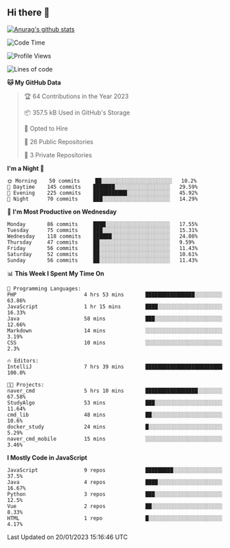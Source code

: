 ## Hi there 👋

[![Anurag's github stats](https://github-readme-stats.vercel.app/api?username=Songwonseok)](https://github.com/anuraghazra/github-readme-stats)



<!--START_SECTION:waka-->
![Code Time](http://img.shields.io/badge/Code%20Time-2%2C033%20hrs%203%20mins-blue)

![Profile Views](http://img.shields.io/badge/Profile%20Views-37-blue)

![Lines of code](https://img.shields.io/badge/From%20Hello%20World%20I%27ve%20Written-3%20Million%20lines%20of%20code-blue)

**🐱 My GitHub Data** 

> 🏆 64 Contributions in the Year 2023
 > 
> 📦 357.5 kB Used in GitHub's Storage 
 > 
> 💼 Opted to Hire
 > 
> 📜 26 Public Repositories 
 > 
> 🔑 3 Private Repositories  
 > 
**I'm a Night 🦉** 

```text
🌞 Morning    50 commits     ██░░░░░░░░░░░░░░░░░░░░░░░   10.2% 
🌆 Daytime    145 commits    ███████░░░░░░░░░░░░░░░░░░   29.59% 
🌃 Evening    225 commits    ███████████░░░░░░░░░░░░░░   45.92% 
🌙 Night      70 commits     ███░░░░░░░░░░░░░░░░░░░░░░   14.29%

```
📅 **I'm Most Productive on Wednesday** 

```text
Monday       86 commits     ████░░░░░░░░░░░░░░░░░░░░░   17.55% 
Tuesday      75 commits     ███░░░░░░░░░░░░░░░░░░░░░░   15.31% 
Wednesday    118 commits    ██████░░░░░░░░░░░░░░░░░░░   24.08% 
Thursday     47 commits     ██░░░░░░░░░░░░░░░░░░░░░░░   9.59% 
Friday       56 commits     ██░░░░░░░░░░░░░░░░░░░░░░░   11.43% 
Saturday     52 commits     ██░░░░░░░░░░░░░░░░░░░░░░░   10.61% 
Sunday       56 commits     ██░░░░░░░░░░░░░░░░░░░░░░░   11.43%

```


📊 **This Week I Spent My Time On** 

```text
💬 Programming Languages: 
PHP                      4 hrs 53 mins       ████████████████░░░░░░░░░   63.86% 
JavaScript               1 hr 15 mins        ████░░░░░░░░░░░░░░░░░░░░░   16.33% 
Java                     58 mins             ███░░░░░░░░░░░░░░░░░░░░░░   12.66% 
Markdown                 14 mins             ░░░░░░░░░░░░░░░░░░░░░░░░░   3.19% 
CSS                      10 mins             ░░░░░░░░░░░░░░░░░░░░░░░░░   2.3%

🔥 Editors: 
IntelliJ                 7 hrs 39 mins       █████████████████████████   100.0%

🐱‍💻 Projects: 
naver_cmd                5 hrs 10 mins       █████████████████░░░░░░░░   67.58% 
StudyAlgo                53 mins             ███░░░░░░░░░░░░░░░░░░░░░░   11.64% 
cmd_lib                  48 mins             ██░░░░░░░░░░░░░░░░░░░░░░░   10.6% 
docker_study             24 mins             █░░░░░░░░░░░░░░░░░░░░░░░░   5.29% 
naver_cmd_mobile         15 mins             ░░░░░░░░░░░░░░░░░░░░░░░░░   3.46%

```

**I Mostly Code in JavaScript** 

```text
JavaScript               9 repos             █████████░░░░░░░░░░░░░░░░   37.5% 
Java                     4 repos             ████░░░░░░░░░░░░░░░░░░░░░   16.67% 
Python                   3 repos             ███░░░░░░░░░░░░░░░░░░░░░░   12.5% 
Vue                      2 repos             ██░░░░░░░░░░░░░░░░░░░░░░░   8.33% 
HTML                     1 repo              █░░░░░░░░░░░░░░░░░░░░░░░░   4.17%

```



 Last Updated on 20/01/2023 15:16:46 UTC
<!--END_SECTION:waka-->
